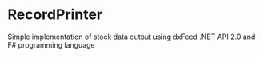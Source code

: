 # RecordPrinter

Simple implementation of stock data output using dxFeed .NET API 2.0 and F# programming language
